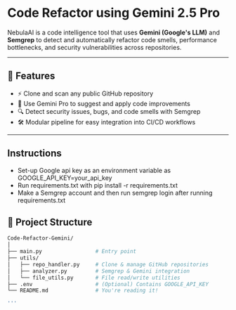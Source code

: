# Code Refactor using Gemini 2.5 Pro

NebulaAI is a code intelligence tool that uses **Gemini (Google's LLM)** and **Semgrep** to detect and automatically refactor code smells, performance bottlenecks, and security vulnerabilities across repositories.

---

## 🔧 Features

- ⚡ Clone and scan any public GitHub repository
- 🧠 Use Gemini Pro to suggest and apply code improvements
- 🔍 Detect security issues, bugs, and code smells with Semgrep
- 🛠️ Modular pipeline for easy integration into CI/CD workflows

---
## Instructions
- Set-up Google api key as an environment variable as GOOGLE_API_KEY=your_api_key
- Run requirements.txt with pip install -r requirements.txt
- Make a Semgrep account and then run semgrep login after running requirements.txt
  
## 📁 Project Structure

```bash
Code-Refactor-Gemini/
│
├── main.py                 # Entry point
├── utils/
│   ├── repo_handler.py     # Clone & manage GitHub repositories
│   ├── analyzer.py         # Semgrep & Gemini integration
│   └── file_utils.py       # File read/write utilities
├── .env                    # (Optional) Contains GOOGLE_API_KEY
└── README.md               # You're reading it!

'''

